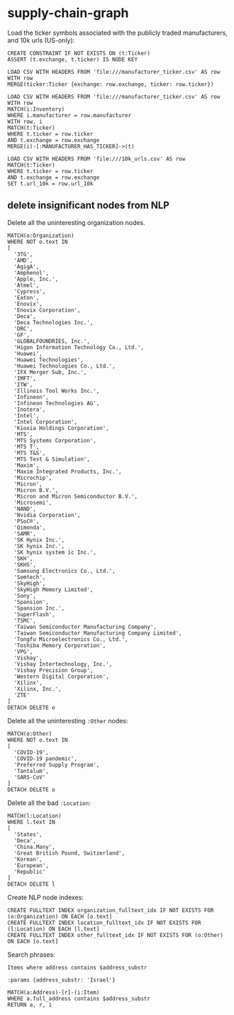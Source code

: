 # supply-chain-graph

Load the ticker symbols associated with the publicly traded manufacturers, and 10k urls (US-only):

    CREATE CONSTRAINT IF NOT EXISTS ON (t:Ticker)
    ASSERT (t.exchange, t.ticker) IS NODE KEY

    LOAD CSV WITH HEADERS FROM 'file:///manufacturer_ticker.csv' AS row
    WITH row
    MERGE(ticker:Ticker {exchange: row.exchange, ticker: row.ticker})

    LOAD CSV WITH HEADERS FROM 'file:///manufacturer_ticker.csv' AS row
    WITH row
    MATCH(i:Inventory)
    WHERE i.manufacturer = row.manufacturer
    WITH row, i
    MATCH(t:Ticker)
    WHERE t.ticker = row.ticker
    AND t.exchange = row.exchange
    MERGE(i)-[:MANUFACTURER_HAS_TICKER]->(t)

    LOAD CSV WITH HEADERS FROM 'file:///10k_urls.csv' AS row
    MATCH(t:Ticker)
    WHERE t.ticker = row.ticker
    AND t.exchange = row.exchange
    SET t.url_10k = row.url_10k

## delete insignificant nodes from NLP

Delete all the uninteresting organization nodes.

    MATCH(o:Organization)
    WHERE NOT o.text IN
    [
      '3TG',
      'AMD',
      'AgigA',
      'Amphenol',
      'Apple, Inc.',
      'Atmel',
      'Cypress',
      'Eaton',
      'Enovix',
      'Enovix Corporation',
      'Deca',
      'Deca Technologies Inc.',
      'DRC',
      'GF',
      'GLOBALFOUNDRIES, Inc.',
      'Higon Information Technology Co., Ltd.',
      'Huawei',
      'Huawei Technologies',
      'Huawei Technologies Co., Ltd.',
      'IFX Merger Sub, Inc.',
      'IMFT',
      'ITW',
      'Illinois Tool Works Inc.',
      'Infineon',
      'Infineon Technologies AG',
      'Inotera',
      'Intel',
      'Intel Corporation',
      'Kioxia Holdings Corporation',
      'MTS',
      'MTS Systems Corporation',
      'MTS T',
      'MTS T&S',
      'MTS Test & Simulation',
      'Maxim',
      'Maxim Integrated Products, Inc.',
      'Microchip',
      'Micron',
      'Micron B.V.',
      'Micron and Micron Semiconductor B.V.',
      'Microsemi',
      'NAND',
      'Nvidia Corporation',
      'PSoC®',
      'Qimonda',
      'SAMR',
      'SK Hynix Inc.',
      'SK hynix Inc.',
      'SK hynix system ic Inc.',
      'SKH',
      'SKHS',
      'Samsung Electronics Co., Ltd.',
      'Semtech',
      'SkyHigh',
      'SkyHigh Memory Limited',
      'Sony',
      'Spansion',
      'Spansion Inc.',
      'SuperFlash',
      'TSMC',
      'Taiwan Semiconductor Manufacturing Company',
      'Taiwan Semiconductor Manufacturing Company Limited',
      'Tongfu Microelectronics Co., Ltd.',
      'Toshiba Memory Corporation',
      'VPG',
      'Vishay',
      'Vishay Intertechnology, Inc.',
      'Vishay Precision Group',
      'Western Digital Corporation',
      'Xilinx',
      'Xilinx, Inc.',
      'ZTE'
    ]
    DETACH DELETE o

Delete all the uninteresting `:Other` nodes:

    MATCH(o:Other)
    WHERE NOT o.text IN
    [
      'COVID-19',
      'COVID-19 pandemic',
      'Preferred Supply Program',
      'Tantalum',
      'SARS-CoV'
    ]
    DETACH DELETE o

Delete all the bad `:Location`:

    MATCH(l:Location)
    WHERE l.text IN
    [
      'States',
      'Deca',
      'China.Many',
      'Great British Pound, Switzerland',
      'Korean',
      'European',
      'Republic'
    ]
    DETACH DELETE l

Create NLP node indexes:

    CREATE FULLTEXT INDEX organization_fulltext_idx IF NOT EXISTS FOR (o:Organization) ON EACH [o.text]
    CREATE FULLTEXT INDEX location_fulltext_idx IF NOT EXISTS FOR (l:Location) ON EACH [l.text]
    CREATE FULLTEXT INDEX other_fulltext_idx IF NOT EXISTS FOR (o:Other) ON EACH [o.text]



Search phrases:

    Items where address contains $address_substr

    :params {address_substr: 'Israel'}

    MATCH(a:Address)-[r]-(i:Item)
    WHERE a.full_address contains $address_substr
    RETURN a, r, i

[//]: # (TODO: find longest chain and navigate up the chain w/ Bloom)
[//]: # (TODO: add parametric attributes and match)
[//]: # (TODO: geo-filter based on lat/lon)
[//]: # (TODO: review other attributes in Z2 spreadsheet and add to graph)
[//]: # (TODO: consider adding Octopart, or Digikey attributes)
[//]: # (TODO: review other potential datasources on ProgrammableWeb)
[//]: # (TODO: add 10k and news feed relationship narrative)
[//]: # (TODO: find examples of automotive shortages)
[//]: # (TODO: capture 10k reports for tickers and perform entity resolution)
[//]: # (TODO: add requirements.txt)
[//]: # (TODO: fix 10k risk parser for DIOD, HON, KEM, MMM, MXIM, NXPI, TXN)
[//]: # (TODO: incorporate RSS newsfeed article evaluation)
[//]: # (TODO: steps to recreate graph; spell out environment variable properties and script order)
